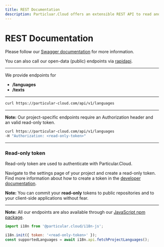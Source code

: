 ```yaml
---
title: REST Documentation
description: Particluar.Cloud offers an extensible REST API to read and write from and to your Particluar.Cloud project.
---
```


# REST Documentation

Please follow our [Swagger documentation](https://particular.cloud.com/api/v1/api-docs/) for more information.

You can also call our open-data (public) endpoints via [rapidapi](https://rapidapi.com/particularly.discrete.devs/api/localized-languages1).

---

We provide endpoints for

- **/languages**
- **/texts**

---

```bash
curl https://particular-cloud.com/api/v1/languages
```

---

**Note:** Our project-specific endpoints require an Authorization header and an valid read-only token.

```bash
curl https://particular-cloud.com/api/v1/languages
-H "Authorization: <read-only-token>"
```

---

### Read-only token

Read-only token are used to authenticate with Particular.Cloud.

Navigate to the settings page of your project and create a read-only token. Find more information about how to create a token in the [developer documentation](/documentation/developers/v1).

**Note:** You can commit your **read-only** tokens to public repositories and to your client-side applications without fear.

---

**Note:** All our endpoints are also available through our [JavaScript npm package](/documentation/developers/v1/javascript).

```javascript
import i18n from '@particular.cloud/i18n-js';

i18n.init({ token: '<read-only-token>' });
const supportedLanguages = await i18n.api.fetchProjectLanguages();
```
